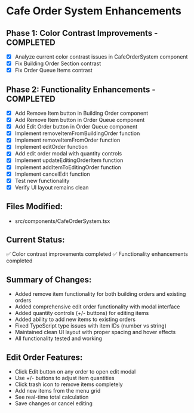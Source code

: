 # Cafe Order System Enhancements

## Phase 1: Color Contrast Improvements - COMPLETED
- [x] Analyze current color contrast issues in CafeOrderSystem component
- [x] Fix Building Order Section contrast
- [x] Fix Order Queue Items contrast

## Phase 2: Functionality Enhancements - COMPLETED
- [x] Add Remove Item button in Building Order component
- [x] Add Remove Item button in Order Queue component
- [x] Add Edit Order button in Order Queue component
- [x] Implement removeItemFromBuildingOrder function
- [x] Implement removeItemFromOrder function  
- [x] Implement editOrder function
- [x] Add edit order modal with quantity controls
- [x] Implement updateEditingOrderItem function
- [x] Implement addItemToEditingOrder function
- [x] Implement cancelEdit function
- [x] Test new functionality
- [x] Verify UI layout remains clean

## Files Modified:
- src/components/CafeOrderSystem.tsx

## Current Status:
✅ Color contrast improvements completed
✅ Functionality enhancements completed

## Summary of Changes:
- Added remove item functionality for both building orders and existing orders
- Added comprehensive edit order functionality with modal interface
- Added quantity controls (+/- buttons) for editing items
- Added ability to add new items to existing orders
- Fixed TypeScript type issues with item IDs (number vs string)
- Maintained clean UI layout with proper spacing and hover effects
- All functionality tested and working

## Edit Order Features:
- Click Edit button on any order to open edit modal
- Use +/- buttons to adjust item quantities
- Click trash icon to remove items completely
- Add new items from the menu grid
- See real-time total calculation
- Save changes or cancel editing
